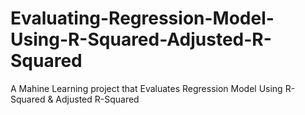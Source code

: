 # Evaluating-Regression-Model-Using-R-Squared-Adjusted-R-Squared
A Mahine Learning project that Evaluates Regression Model Using R-Squared &amp; Adjusted R-Squared
